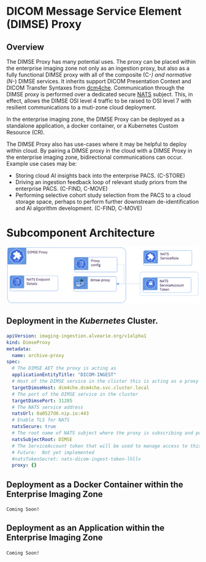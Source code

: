 # DICOM Message Service Element (DIMSE) Proxy

## Overview

The DIMSE Proxy has many potential uses.  The proxy can be placed within the enterprise imaging zone not only as an ingestion proxy, but also as a fully functional DIMSE proxy with all of the composite (C-*) and normative (N-*) DIMSE services.  It inherits support DICOM Presentation Context and DICOM Transfer Syntaxes from [dcm4che](https://www.dcm4che.org).  Communication through the DIMSE proxy is performed over a dedicated secure [NATS](https://nats.io) subject.  This, in effect, allows the DIMSE OSI level 4 traffic to be raised to OSI level 7 with resilient communications to a muti-zone cloud deployment.

In the enterprise imaging zone, the DIMSE Proxy can be deployed as a standalone application, a docker container, or a Kubernetes Custom Resource (CR).

The DIMSE Proxy also has use-cases where it may be helpful to deploy within cloud.  By pairing a DIMSE proxy in the cloud with a DIMSE Proxy in the enterprise imaging zone, bidirectional communications can occur.  Example use cases may be:


-	Storing cloud AI insights back into the enterprise PACS. (C-STORE)
-	Driving an ingestion feedback loop of relevant study priors from the enterprise PACS. (C-FIND, C-MOVE)
-	Performing selective cohort study selection from the PACS to a cloud storage space, perhaps to perform further downstream de-identification and AI algorithm development. (C-FIND, C-MOVE)

# Subcomponent Architecture
![DIMSE Ingestion Service](../images/dimse-proxy.png)


## Deployment in the *Kubernetes* Cluster.

```yaml
apiVersion: imaging-ingestion.alvearie.org/v1alpha1
kind: DimseProxy
metadata:
  name: archive-proxy
spec:
  # The DIMSE AET the proxy is acting as
  applicationEntityTitle: "DICOM-INGEST"
  # Host of the DIMSE service in the clister this is acting as a proxy for
  targetDimseHost: dcm4che.dcm4che.svc.cluster.local
  # The port of the DIMSE service in the cluster
  targetDimsePort: 31285
  # The NATS service address
  natsUrl: 0a0527d6.nip.io:443
  # Enable TLS for NATS
  natsSecure: true
  # The root name of NATS subject where the proxy is subscribing and publishing messages
  natsSubjectRoot: DIMSE
  # The ServiceAccount token that will be used to manage access to this NATS service
  # Future:  Not yet implemented
  #natsTokenSecret: nats-dicom-ingest-token-lhllv
  proxy: {}
 ```

## Deployment as a Docker Container within the Enterprise Imaging Zone

`Coming Soon!`

## Deployment as an Application within the Enterprise Imaging Zone

`Coming Soon!`
